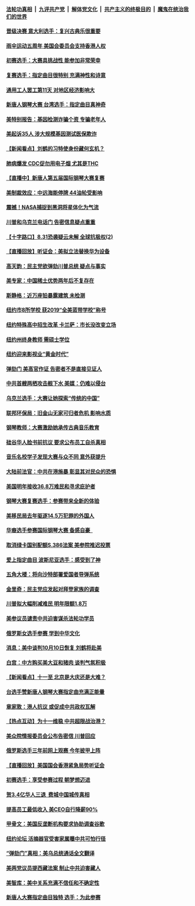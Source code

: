 ####  [法轮功真相](../../../../basic/blob/master/README.md?t=09281000) &nbsp;|&nbsp; [九评共产党](../../../../9ping.md/blob/master/README.md?t=09281000) &nbsp;|&nbsp; [解体党文化](../../../../jtdwh.md/blob/master/README.md?t=09281000)  &nbsp;|&nbsp; [共产主义的终极目的](../../../../gczydzjmd.md/blob/master/README.md?t=09281000) &nbsp;|&nbsp; [魔鬼在统治我们的世界](../../../../mgztzwmdsj.md/blob/master/README.md?t=09281000) 

#### [晋级决赛 意大利选手：复兴古典乐很重要](../pages/nsc412/n11552082.md?t=09281000) 

#### [雨伞运动五周年 美国会委员会支持香港人权](../pages/nsc412/n11551792.md?t=09281000) 

#### [初赛选手：大赛具挑战性 能参加非常荣幸](../pages/nsc412/n11552083.md?t=09281000) 

#### [复赛选手：指定曲目很特别 充满神性和诗意](../pages/nsc412/n11551811.md?t=09281000) 

#### [通用工人罢工第11天 对地区经济影响大](../pages/nsc412/n11552018.md?t=09281000) 

#### [新唐人钢琴大赛 台湾选手：指定曲目真神奇](../pages/nsc412/n11551765.md?t=09281000) 

#### [美特别报告：基因检测诈骗个资 专骗老年人](../pages/nsc412/n11551532.md?t=09281000) 

#### [美起诉35人 涉大规模基因测试医保欺诈](../pages/nsc412/n11551523.md?t=09281000) 

#### [【新闻看点】刘鹤的习特使身份藏何玄机？](../pages/nsc412/n11551223.md?t=09281000) 

#### [肺病爆发 CDC促勿用电子烟 尤其是THC](../pages/nsc412/n11551182.md?t=09281000) 

#### [【直播中】新唐人第五届国际钢琴大赛复赛](../pages/nsc412/n11549569.md?t=09281000) 

#### [美制裁效应：中远海能停牌 44油轮受影响](../pages/nsc412/n11550947.md?t=09281000) 

#### [震撼！NASA捕捉到黑洞将星体化为气流](../pages/nsc412/n11551017.md?t=09281000) 

#### [川普和乌克兰电话门 告密信息疑点重重](../pages/nsc412/n11550808.md?t=09281000) 

#### [【十字路口】8.31恐袭疑云未解 全球抗极权(2)](../pages/nsc412/n11549319.md?t=09281000) 

#### [【直播回放】听证会：美拟立法替换华为设备](../pages/nsc412/n11549193.md?t=09281000) 

#### [高天韵：民主党欲弹劾川普总统 疑点与事实](../pages/nsc412/n11550184.md?t=09281000) 

#### [美专家：中国稀土优势两年后不复存在](../pages/nsc412/n11550182.md?t=09281000) 

#### [斯静格：近万座铅暴露建筑 未检测](../pages/nsc412/n11549831.md?t=09281000) 

#### [纽约市8所学校 获2019“全美蓝带学校”称号](../pages/nsc412/n11549827.md?t=09281000) 

#### [纽约特殊高中招生改革 卡兰萨：市长没改变立场](../pages/nsc412/n11549845.md?t=09281000) 

#### [纽约州终身教师 需硕士学位](../pages/nsc412/n11549859.md?t=09281000) 

#### [纽约迎来影视业“黄金时代”](../pages/nsc412/n11549856.md?t=09281000) 

#### [弹劾门 美高官作证 告密者不是直接见证人](../pages/nsc412/n11549189.md?t=09281000) 

#### [中共首艘两栖攻击舰下水 美媒：仍难以侵台](../pages/nsc412/n11550003.md?t=09281000) 

#### [乌克兰选手：大赛让她探索“传统的中国”](../pages/nsc412/n11549697.md?t=09281000) 

#### [联邦环保局：旧金山无家可归者危机  影响水质](../pages/nsc412/n11549907.md?t=09281000) 

#### [钢琴教师：大赛激励她承传古典音乐教育](../pages/nsc412/n11549706.md?t=09281000) 

#### [硅谷华人脸书前抗议 要求公布员工自杀真相](../pages/nsc412/n11549844.md?t=09281000) 

#### [音乐名校学子发现大赛与众不同 意外获提升](../pages/nsc412/n11549628.md?t=09281000) 

#### [大陆前法官：中共在港施暴    彰显其对民众的恐惧](../pages/nsc412/n11549723.md?t=09281000) 

#### [美国明年接收36.8万难民和寻求庇护者](../pages/nsc412/n11549686.md?t=09281000) 

#### [钢琴大赛复赛选手：参赛带来全新的体验](../pages/nsc412/n11549520.md?t=09281000) 

#### [美移民局去年驱逐14.5万犯罪的外国人](../pages/nsc412/n11549460.md?t=09281000) 

#### [华裔选手参赛国际钢琴大赛 备感自豪  ](../pages/nsc412/n11549394.md?t=09281000) 

#### [取消绿卡国别配额S.386法案 美参院推迟投票](../pages/nsc412/n11549259.md?t=09281000) 

#### [爱上指定曲目 波斯尼亚选手：感受到了神](../pages/nsc412/n11549288.md?t=09281000) 

#### [五角大楼：将向沙特部署爱国者导弹系统](../pages/nsc412/n11549118.md?t=09281000) 

#### [金里奇：民主党应发起对拜登家族的调查](../pages/nsc412/n11549231.md?t=09281000) 

#### [川普拟大幅削减难民 明年限额1.8万](../pages/nsc412/n11549250.md?t=09281000) 

#### [美参议员谴责中共迫害谋杀法轮功学员](../pages/nsc412/n11549146.md?t=09281000) 

#### [俄罗斯女选手参赛 学到中华文化](../pages/nsc412/n11547687.md?t=09281000) 

#### [消息：美中谈判10月10日恢复 刘鹤将赴美](../pages/nsc412/n11549144.md?t=09281000) 

#### [白宫：中方购买美大豆和猪肉 谈判气氛积极](../pages/nsc412/n11548713.md?t=09281000) 

#### [【新闻看点】十一至 北京是大庆还是大难？](../pages/nsc412/n11548856.md?t=09281000) 

#### [台选手赞新唐人钢琴大赛指定曲充满正能量](../pages/nsc412/n11547041.md?t=09281000) 

#### [章家敦：港人抗议 或促成中共政权瓦解](../pages/nsc412/n11548760.md?t=09281000) 

#### [【热点互动】为十一维稳 中共超限战治港？](../pages/nsc412/n11548605.md?t=09281000) 

#### [美众院情报委员会公布告密信 川普回应](../pages/nsc412/n11548618.md?t=09281000) 

#### [俄罗斯选手三年前网上观赛 今年披甲上阵](../pages/nsc412/n11547532.md?t=09281000) 

#### [【直播回放】美国国会香港紧急局势听证会](../pages/nsc412/n11548531.md?t=09281000) 

#### [初赛选手：享受参赛过程 朝梦想迈进](../pages/nsc412/n11547254.md?t=09281000) 

#### [贺3.4亿华人三退  费城中国城传真相](../pages/nsc412/n11548440.md?t=09281000) 

#### [提高员工最低收入 美CEO自行降薪90%](../pages/nsc412/n11548255.md?t=09281000) 

#### [甲骨文：美国反垄断机构要求协助调查谷歌](../pages/nsc412/n11548186.md?t=09281000) 

#### [纽约论坛 活摘器官受害家属曝中共可怕行径](../pages/nsc412/n11547913.md?t=09281000) 

#### [“弹劾门”真相：美乌总统通话全文翻译](../pages/nsc412/n11547303.md?t=09281000) 

#### [美两党议员提西藏法案 制止中共迫害藏人](../pages/nsc412/n11547534.md?t=09281000) 

#### [美智库：美中关系充满不信任和不确定性](../pages/nsc412/n11547137.md?t=09281000) 

#### [新唐人大赛指定曲目独特 选手：为此参赛](../pages/nsc412/n11547070.md?t=09281000) 

